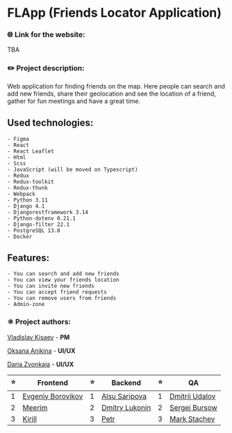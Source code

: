 # FLApp (Friends Locator Application)

### 🌐 Link for the website:

TBA

### ✏️ Project description:

Web application for finding friends on the map. Here people can search and add new friends, share their geolocation and see the location of a friend, gather for fun meetings and have a great time.

Used technologies:
-
    - Figma
    - React
    - React Leaflet
    - Html
    - Scss
    - JavaScript (will be moved on Typescript)
    - Redux
    - Redux-toolkit
    - Redux-thunk
    - Webpack
    - Python 3.11
    - Django 4.1
    - Djangorestframework 3.14
    - Python-dotenv 0.21.1
    - Django-filter 22.1
    - PostgreSQL 13.0
    - Docker
    
Features:
-
    - You can search and add new friends
    - You can view your friends location
    - You can invite new friends
    - You can accept friend requests
    - You can remove users from friends
    - Admin-zone

### ⚛️ Project authors:

[Vladislav Kisaev](https://github.com/jack_sparrow_ad) - **PM** 

[Oksana Anikina](https://github.com/OksiAnikdsgn) - **UI/UX**  

[Daria Zvonkaja](https://github.com/DariaZvonkaja) - **UI/UX**  

|⭐️| Frontend |⭐️| Backend |⭐️| QA |  
|-|-|-|-|-|-|   
|1|[Evgeniy Borovikov](https://github.com/evvlboro)|1|[Alsu Saripova](https://github.com/justel-seth)|1| [Dmitrii Udalov](https://github.com/DmitriiUdalov)|  
|2|[Meerim](https://github.com/W66LIW)|2|[Dmitry Lukonin](https://github.com/LukoninDmitryPy)|2| [Sergej Bursow](https://github.com/SergejBursow)|  
|3|[Kirill](https://github.com/KirillDemyanenko)|3| [Petr](https://github.com/tenser-pit)|3|[Mark Stachev](https://github.com/MarkStachev)|
